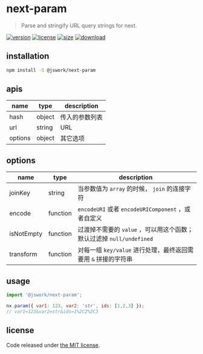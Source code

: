 # next-param
> Parse and stringify URL query strings for next.

[![version][version-image]][version-url]
[![license][license-image]][license-url]
[![size][size-image]][size-url]
[![download][download-image]][download-url]

## installation
```bash
npm install -S @jswork/next-param
```

## apis
| name    | type   | description    |
| ------- | ------ | -------------- |
| hash    | object | 传入的参数列表 |
| url     | string | URL            |
| options | object | 其它选项       |

## options
| name       | type     | description                                                          |
| ---------- | -------- | -------------------------------------------------------------------- |
| joinKey    | string   | 当参数值为 `array` 的时候， `join` 的连接字符                        |
| encode     | function | `encodeURI` 或者 `encodeURIComponent` ，或者自定义                   |
| isNotEmpty | function | 过渡掉不需要的 `value` ，可以用这个函数；默认过滤掉 `null/undefined` |
| transform  | function | 对每一组 `key/value` 进行处理，最终返回需要用 `&` 拼接的字符串       |


## usage
```js
import '@jswork/next-param';

nx.param({ var1: 123, var2: 'str', ids: [1,2,3] });
// var1=123&var2=str&ids=1%2C2%2C3
```

## license
Code released under [the MIT license](https://github.com/afeiship/next-param/blob/master/LICENSE.txt).

[version-image]: https://img.shields.io/npm/v/@jswork/next-param
[version-url]: https://npmjs.org/package/@jswork/next-param

[license-image]: https://img.shields.io/npm/l/@jswork/next-param
[license-url]: https://github.com/afeiship/next-param/blob/master/LICENSE.txt

[size-image]: https://img.shields.io/bundlephobia/minzip/@jswork/next-param
[size-url]: https://github.com/afeiship/next-param/blob/master/dist/next-param.min.js

[download-image]: https://img.shields.io/npm/dm/@jswork/next-param
[download-url]: https://www.npmjs.com/package/@jswork/next-param
